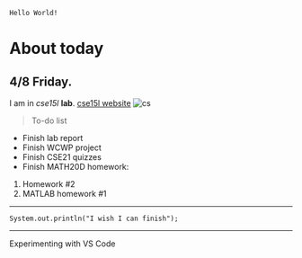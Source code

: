`Hello World!`

# About today
## 4/8 Friday.

I am in *cse15l* **lab**.
[cse15l website](https://sites.google.com/eng.ucsd.edu/cse-15l-spring-2022/home?authuser=0)
![cs](https://www.eecs.mit.edu/wp-content/uploads/2021/06/compscihero-1024x545.jpg)

> To-do list
* Finish lab report
* Finish WCWP project
* Finish CSE21 quizzes
* Finish MATH20D homework:
1. Homework #2
2. MATLAB homework #1

---

```
System.out.println("I wish I can finish");
```
---

Experimenting with VS Code
